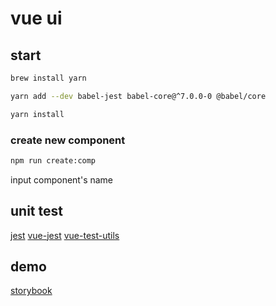 # vue ui

## start 

```bash
brew install yarn

yarn add --dev babel-jest babel-core@^7.0.0-0 @babel/core

yarn install

```

### create new component

```bash
npm run create:comp
```

input component's name

## unit test

[jest](https://163.lu/k/mUoEC4)
[vue-jest](https://163.lu/k/mUoEC4)
[vue-test-utils](https://163.lu/k/mUoEC4)

## demo 

[storybook](https://163.lu/k/AhYcv2)